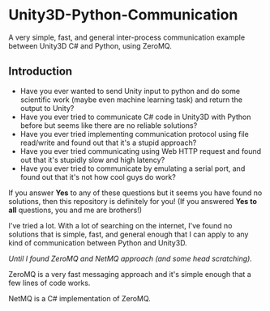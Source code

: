 # Unity3D-Python-Communication

A very simple, fast, and general inter-process communication example between Unity3D C# and Python, using ZeroMQ.

## Introduction

* Have you ever wanted to send Unity input to python and do some scientific work (maybe even machine learning task)
  and return the output to Unity?
* Have you ever tried to communicate C# code in Unity3D with Python before but seems like there are no reliable solutions?
* Have you ever tried implementing communication protocol using file read/write and found out that it's a stupid approach?
* Have you ever tried communicating using Web HTTP request and found out that it's stupidly slow and high latency?
* Have you ever tried to communicate by emulating a serial port, and found out that it's not how cool guys do work?

If you answer **Yes** to any of these questions but it seems you have found no solutions,
then this repository is definitely for you!
(If you answered **Yes to all** questions, you and me are brothers!)

I've tried a lot. With a lot of searching on the internet, I've found no solutions that is simple, fast, and general
enough that I can apply to any kind of communication between Python and Unity3D.

_Until I found ZeroMQ and NetMQ approach (and some head scratching)._

ZeroMQ is a very fast messaging approach and it's simple enough that a few lines of code works.

NetMQ is a C# implementation of ZeroMQ.